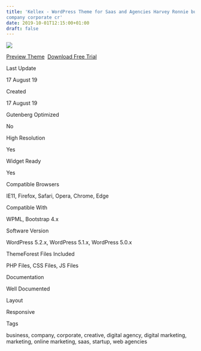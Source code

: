 ```yaml
---
title: 'Kellex - WordPress Theme for Saas and Agencies Harvey Ronnie business
company corporate cr'
date: 2019-10-01T12:15:00+01:00
draft: false
---
```


[![](https://3.bp.blogspot.com/--sxqyAqFzDM/XZM1P3XyRAI/AAAAAAAAFXs/JWGJSUGeAUUJHVp54BfkwOtfSW_VClVxACLcBGAsYHQ/s400/kellex-wordpress-theme-for-saas-and-agencies-download.png)](https://3.bp.blogspot.com/--sxqyAqFzDM/XZM1P3XyRAI/AAAAAAAAFXs/JWGJSUGeAUUJHVp54BfkwOtfSW_VClVxACLcBGAsYHQ/s1600/kellex-wordpress-theme-for-saas-and-agencies-download.png)

[Preview Theme](https://fxtheme.com/item/kellex-wordpress-theme-for-saas-and-agencies/24294815?s_do=preview "live Preview Kellex - WordPress Theme for Saas and Agencies")  [Download Free Trial](https://fxtheme.com/item/kellex-wordpress-theme-for-saas-and-agencies/24294815?s_do=theme6344.zip "Downnload Free Trial Kellex - WordPress Theme for Saas and Agencies")

Last Update

17 August 19

Created

17 August 19

Gutenberg Optimized

No

High Resolution

Yes

Widget Ready

Yes

Compatible Browsers

IE11, Firefox, Safari, Opera, Chrome, Edge

Compatible With

WPML, Bootstrap 4.x

Software Version

WordPress 5.2.x, WordPress 5.1.x, WordPress 5.0.x

ThemeForest Files Included

PHP Files, CSS Files, JS Files

Documentation

Well Documented

Layout

Responsive

Tags

business, company, corporate, creative, digital agency, digital marketing, marketing, online marketing, saas, startup, web agencies